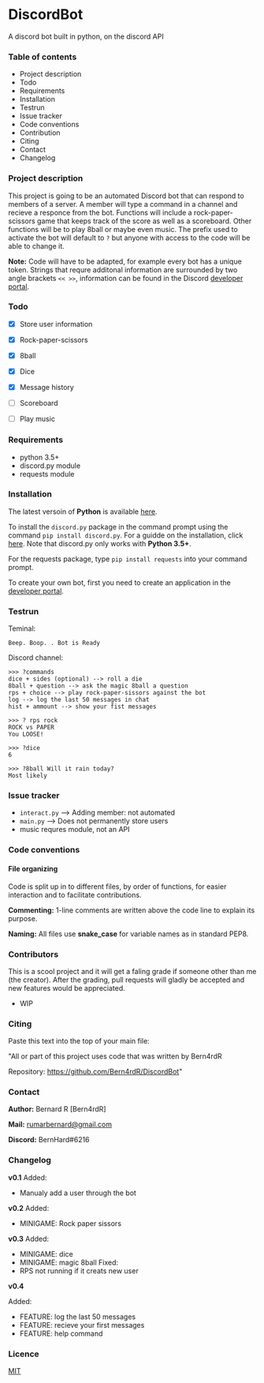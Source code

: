 # DiscordBot
A discord bot built in python, on the discord API

### Table of contents
* Project description
* Todo
* Requirements
* Installation
* Testrun
* Issue tracker
* Code conventions
* Contribution
* Citing
* Contact
* Changelog

### Project description
This project is going to be an automated Discord bot that can respond to members of a server. 
A member will type a command in a channel and recieve a responce from the bot.
Functions will include a rock-paper-scissors game that keeps track of the score as well as a scoreboard. 
Other functions will be to play 8ball or maybe even music. The prefix used to activate the bot will default to `?` 
but anyone with access to the code will be able to change it.

**Note:**  Code will have to be adapted, for example every bot has a unique token. 
Strings that requre additonal information are surrounded by two angle brackets `<< >>`, 
information can be found in the Discord [developer portal](https://discord.com/developers/applications).

### Todo
- [x] Store user information
- [x] Rock-paper-scissors
- [x] 8ball
- [x] Dice
- [x] Message history
- [ ] Scoreboard
- [ ] Play music


### Requirements
- python 3.5+
- discord.py module
- requests module

### Installation
The latest versoin of **Python** is available [here](https://www.python.org/downloads/).

To install the `discord.py` package in the command prompt using the command `pip install discord.py`. 
For a guidde on the installation, click [here](https://pypi.org/project/discord.py/). 
Note that discord.py only works with **Python 3.5+**.

For the requests package, type `pip install requests` into your command prompt.
  
To create your own bot, first you need to create an application in the [developer portal](https://discord.com/developers/applications).

### Testrun
Teminal:
```
Beep. Boop. . Bot is Ready
```

Discord channel:
```
>>> ?commands
dice + sides (optional) --> roll a die
8ball + question --> ask the magic 8ball a question
rps + choice --> play rock-paper-sissors against the bot
log --> log the last 50 messages in chat
hist + ammount --> show your fist messages

>>> ? rps rock
ROCK vs PAPER
You LOOSE!

>>> ?dice
6

>>> ?8ball Will it rain today?
Most likely
```

### Issue tracker
- `interact.py` --> Adding member: not automated
- `main.py` --> Does not permanently store users
- music requres module, not an API

### Code conventions
#### File organizing
Code is split up in to different files, by order of functions, for easier interaction and to facilitate contributions.

**Commenting:**  1-line comments are written above the code line to explain its purpose.

**Naming:**  All files use **snake_case** for variable names as in standard PEP8.


### Contributors
This is a scool project and it will get a faling grade if someone other than me (the creator). 
After the grading, pull requests will gladly be accepted and new features would be appreciated.

- WIP

### Citing
Paste this text into the top of your main file:

"All or part of this project uses code that was written by Bern4rdR

Repository: https://github.com/Bern4rdR/DiscordBot"

### Contact
**Author:**  Bernard R [Bern4rdR]

**Mail:**  [rumarbernard@gmail.com](mailto:rumarbernard@gmail.com)

**Discord:**  BernHard#6216

### Changelog
**v0.1**
  Added:
  - Manualy add a user through the bot
  
**v0.2**
  Added:
  - MINIGAME: Rock paper sissors
  
**v0.3**
  Added:
  - MINIGAME: dice
  - MINIGAME: magic 8ball
  Fixed:
  - RPS not running if it creats new user

**v0.4**

Added:
  - FEATURE: log the last 50 messages
  - FEATURE: recieve your first messages
  - FEATURE: help command
  
### Licence
[MIT](https://choosealicense.com/licenses/mit/)
